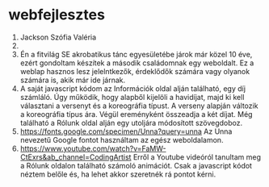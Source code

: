 # webfejlesztes
1. Jackson Szófia Valéria
2. 
3. Én a fitvilág SE akrobatikus tánc egyesületébe járok már közel 10 éve, ezért gondoltam készítek a második családomnak egy weboldalt. Ez a weblap hasznos lesz jelelntkezők, érdeklődők számára vagy olyanok számára is, akik már ide járnak. 
4. A saját javascript kódom az Információk oldal alján található, egy díj számláló. Úgy működik, hogy alapből kijelöli a havidíjat, majd ki kell választani a versenyt és a koreográfia típust. A verseny alapján változik a koreográfia típus ára. Végül ereményként összeadja a két díjat. Még található a Rólunk oldal alján egy utoljára módosított szövegdoboz.
5. https://fonts.google.com/specimen/Unna?query=unna
    Az Unna nevezetű Google fontot használtam az egész weboldalamon.
6. https://www.youtube.com/watch?v=FaMW-CtExrs&ab_channel=CodingArtist
    Erről a Youtube videóról tanultam meg a Rólunk oldalon található számoló animációt. Csak a javascript kódot néztem belőle és, ha lehet akkor szeretnék rá pontot kérni.
